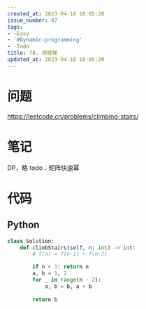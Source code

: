 ```yaml
---
created_at: 2023-04-18 18:05:20
issue_number: 47
tags:
- ~Easy
- '#Dynamic-programming'
- -Todo
title: 70. 爬楼梯
updated_at: 2023-04-18 18:05:20
---
```


# 问题

https://leetcode.cn/problems/climbing-stairs/

# 笔记

DP，略
todo：矩阵快速幂

# 代码

## Python

```python
class Solution:
    def climbStairs(self, n: int) -> int:
        # f(n) = f(n-1) + f(n-2)

        if n < 3: return n
        a, b = 1, 2
        for _ in range(n - 2):
            a, b = b, a + b
        
        return b
```
